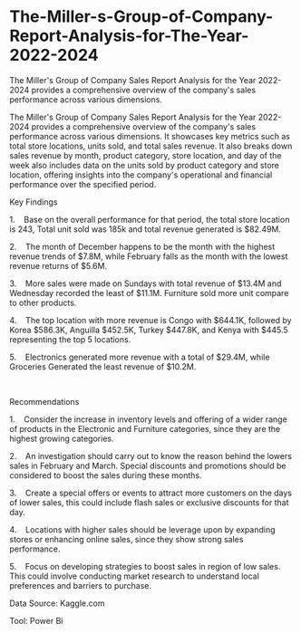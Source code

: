 # The-Miller-s-Group-of-Company-Report-Analysis-for-The-Year-2022-2024
The Miller's Group of Company Sales Report Analysis for the Year 2022-2024 provides a comprehensive overview of the company's sales performance across various dimensions.

The Miller's Group of Company Sales Report Analysis for the Year 2022-2024 provides a comprehensive overview of the company's sales performance across various dimensions. It showcases key metrics such as total store locations, units sold, and total sales revenue. It also breaks down sales revenue by month, product category, store location, and day of the week also includes data on the units sold by product category and store location, offering insights into the company's operational and financial performance over the specified period.

Key Findings

1.    Base on the overall performance for that period, the total store location is 243, Total unit sold was 185k and total revenue generated is $82.49M.

2.    The month of December happens to be the month with the highest revenue trends of $7.8M, while February falls as the month with the lowest revenue returns of $5.6M.

3.    More sales were made on Sundays with total revenue of $13.4M and Wednesday recorded the least of $11.1M. Furniture sold more unit compare to other products.

4.    The top location with more revenue is Congo with $644.1K, followed by Korea $586.3K, Anguilla $452.5K, Turkey $447.8K, and Kenya with $445.5 representing the top 5 locations.

5.    Electronics generated more revenue with a total of $29.4M, while Groceries Generated the least revenue of $10.2M.

 

Recommendations

1.    Consider the increase in inventory levels and offering of a wider range of products in the Electronic and Furniture categories, since they are the highest growing categories.

2.    An investigation should carry out to know the reason behind the lowers sales in February and March. Special discounts and promotions should be considered to boost the sales during these months.

3.    Create a special offers or events to attract more customers on the days of lower sales, this could include flash sales or exclusive discounts for that day.

4.    Locations with higher sales should be leverage upon by expanding stores or enhancing online sales, since they show strong sales performance.

5.    Focus on developing strategies to boost sales in region of low sales. This could involve conducting market research to understand local preferences and barriers to purchase.

Data Source: Kaggle.com

Tool: Power Bi
